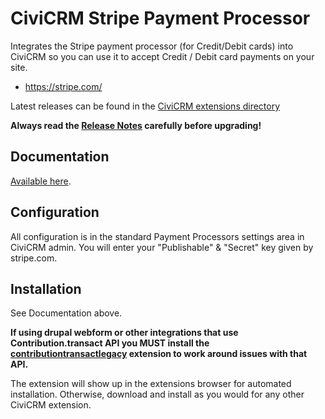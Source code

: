 # CiviCRM Stripe Payment Processor

Integrates the Stripe payment processor (for Credit/Debit cards) into CiviCRM so you can use it to accept Credit / Debit card payments on your site.

* https://stripe.com/

Latest releases can be found in the [CiviCRM extensions directory](https://civicrm.org/extensions/stripe-payment-processor)

**Always read the [Release Notes](https://docs.civicrm.org/stripe/en/latest/releasenotes/) carefully before upgrading!**

## Documentation

[Available here](https://docs.civicrm.org/stripe/en/latest).

## Configuration
All configuration is in the standard Payment Processors settings area in CiviCRM admin.
You will enter your "Publishable" & "Secret" key given by stripe.com.

## Installation
See Documentation above.

**If using drupal webform or other integrations that use Contribution.transact API you MUST install the [contributiontransactlegacy](https://github.com/mjwconsult/civicrm-contributiontransactlegacy) extension to work around issues with that API.**

The extension will show up in the extensions browser for automated installation.
Otherwise, download and install as you would for any other CiviCRM extension.
